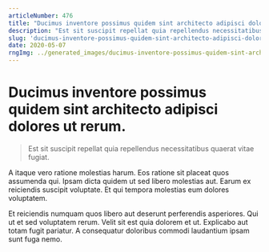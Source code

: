 ```yaml
---
articleNumber: 476
title: "Ducimus inventore possimus quidem sint architecto adipisci dolores ut rerum."
description: "Est sit suscipit repellat quia repellendus necessitatibus quaerat vitae fugiat."
slug: 'ducimus-inventore-possimus-quidem-sint-architecto-adipisci-dolores-ut-rerum.'
date: 2020-05-07
rngImg: ../generated_images/ducimus-inventore-possimus-quidem-sint-architecto-adipisci-dolores-ut-rerum..jpg
---
```


# Ducimus inventore possimus quidem sint architecto adipisci dolores ut rerum.

> Est sit suscipit repellat quia repellendus necessitatibus quaerat vitae fugiat.

A itaque vero ratione molestias harum. Eos ratione sit placeat quos assumenda qui. Ipsam dicta quidem ut sed libero molestias aut. Earum ex reiciendis suscipit voluptate. Et qui tempora molestias eum dolores voluptatem.
 Et reiciendis numquam quos libero aut deserunt perferendis asperiores. Qui ut et sed voluptatem rerum. Velit sit est quia dolorem et ut. Explicabo aut totam fugit pariatur. A consequatur doloribus commodi laudantium ipsam sunt fuga nemo.
